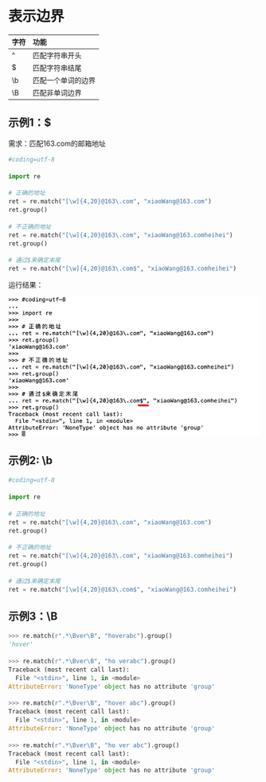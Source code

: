 # 表示边界

| 字符 | 功能 |
| :--- | :--- |
| ^ | 匹配字符串开头 |
| $ | 匹配字符串结尾 |
| \b | 匹配一个单词的边界 |
| \B | 匹配非单词边界 |

## 示例1：$

需求：匹配163.com的邮箱地址

```py
#coding=utf-8

import re

# 正确的地址
ret = re.match("[\w]{4,20}@163\.com", "xiaoWang@163.com")
ret.group()

# 不正确的地址
ret = re.match("[\w]{4,20}@163\.com", "xiaoWang@163.comheihei")
ret.group()

# 通过$来确定末尾
ret = re.match("[\w]{4,20}@163\.com$", "xiaoWang@163.comheihei")
```

运行结果：

![](/正则表达式/Snip20160906_142.png)

## 示例2: \b

```py
#coding=utf-8

import re

# 正确的地址
ret = re.match("[\w]{4,20}@163\.com", "xiaoWang@163.com")
ret.group()

# 不正确的地址
ret = re.match("[\w]{4,20}@163\.com", "xiaoWang@163.comheihei")
ret.group()

# 通过$来确定末尾
ret = re.match("[\w]{4,20}@163\.com$", "xiaoWang@163.comheihei")
```

## 示例3：\B

```py
>>> re.match(r".*\Bver\B", "hoverabc").group()
'hover'

>>> re.match(r".*\Bver\B", "ho verabc").group()
Traceback (most recent call last):
  File "<stdin>", line 1, in <module>
AttributeError: 'NoneType' object has no attribute 'group'

>>> re.match(r".*\Bver\B", "hover abc").group()
Traceback (most recent call last):
  File "<stdin>", line 1, in <module>
AttributeError: 'NoneType' object has no attribute 'group'

>>> re.match(r".*\Bver\B", "ho ver abc").group()
Traceback (most recent call last):
  File "<stdin>", line 1, in <module>
AttributeError: 'NoneType' object has no attribute 'group'
```



